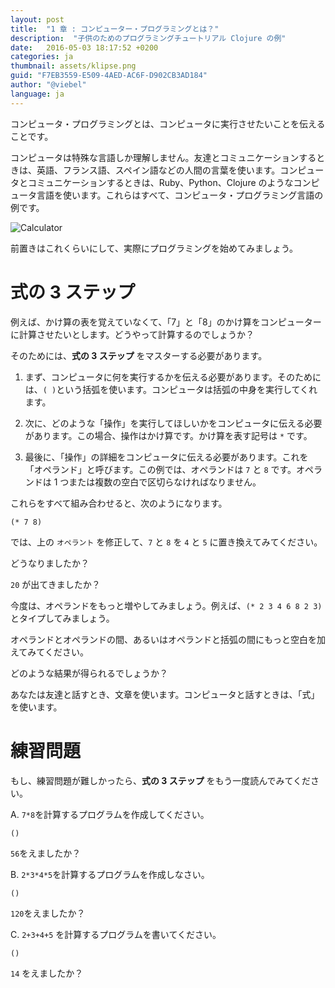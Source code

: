 ```yaml
---
layout: post
title:  "1 章 : コンピューター・プログラミングとは？"
description:  "子供のためのプログラミングチュートリアル Clojure の例"
date:   2016-05-03 18:17:52 +0200
categories: ja
thumbnail: assets/klipse.png
guid: "F7EB3559-E509-4AED-AC6F-D902CB3AD184"
author: "@viebel"
language: ja
---
```


コンピュータ・プログラミングとは、コンピュータに実行させたいことを伝えることです。

コンピュータは特殊な言語しか理解しません。友達とコミュニケーションするときは、英語、フランス語、スペイン語などの人間の言葉を使います。コンピュータとコミュニケーションするときは、Ruby、Python、Clojure のようなコンピュータ言語を使います。これらはすべて、コンピュータ・プログラミング言語の例です。

![Calculator](/assets/images/calc.jpg)


前置きはこれくらいにして、実際にプログラミングを始めてみましょう。

#  式の 3 ステップ

例えば、かけ算の表を覚えていなくて、「7」と「8」のかけ算をコンピューターに計算させたいとします。どうやって計算するのでしょうか？

そのためには、**式の 3 ステップ** をマスターする必要があります。

1. まず、コンピュータに何を実行するかを伝える必要があります。そのためには、`( )`という括弧を使います。コンピュータは括弧の中身を実行してくれます。

2. 次に、どのような「操作」を実行してほしいかをコンピュータに伝える必要があります。この場合、操作はかけ算です。かけ算を表す記号は `*` です。

3. 最後に、「操作」の詳細をコンピュータに伝える必要があります。これを「オペランド」と呼びます。この例では、オペランドは `7` と `8` です。オペランドは 1 つまたは複数の空白で区切らなければなりません。

これらをすべて組み合わせると、次のようになります。

~~~klipse
(* 7 8)
~~~


では、上の `オペラント` を修正して、`7` と `8` を `4` と `5` に置き換えてみてください。

どうなりましたか？

`20` が出てきましたか？

今度は、オペランドをもっと増やしてみましょう。例えば、`(* 2 3 4 6 8 2 3)`とタイプしてみましょう。

オペランドとオペランドの間、あるいはオペランドと括弧の間にもっと空白を加えてみてください。

どのような結果が得られるでしょうか？

あなたは友達と話すとき、文章を使います。コンピュータと話すときは、「式」を使います。

# 練習問題

もし、練習問題が難しかったら、**式の 3 ステップ** をもう一度読んでみてください。

A. `7*8`を計算するプログラムを作成してください。

~~~klipse
()
~~~

`56`をえましたか？

B. `2*3*4*5`を計算するプログラムを作成しなさい。

~~~klipse
()
~~~

`120`をえましたか？

C. `2+3+4+5` を計算するプログラムを書いてください。

~~~klipse
()
~~~

`14` をえましたか？



